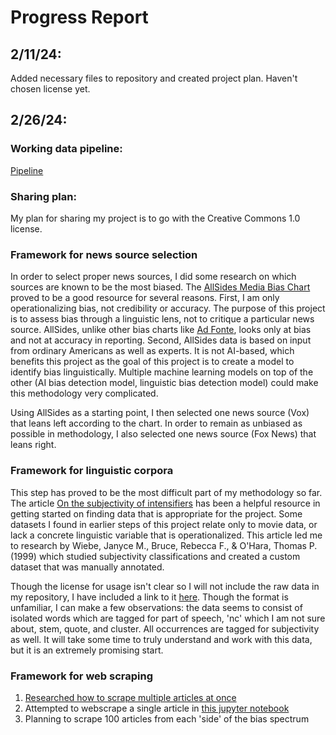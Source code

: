 # Progress Report

## 2/11/24:
Added necessary files to repository and created project plan. Haven't chosen license yet.

## 2/26/24:

### Working data pipeline:
[Pipeline](data-pipeline.ipynb)

### Sharing plan:
My plan for sharing my project is to go with the Creative Commons 1.0 license.

### Framework for news source selection
In order to select proper news sources, I did some research on which sources are known to be the most biased. The [AllSides Media Bias Chart](https://www.allsides.com/media-bias/media-bias-chart) proved to be a good resource for several reasons. First, I am only operationalizing bias, not credibility or accuracy. The purpose of this project is to assess bias through a linguistic lens, not to critique a particular news source. AllSides, unlike other bias charts like [Ad Fonte](https://app.adfontesmedia.com/chart/interactive), looks only at bias and not at accuracy in reporting. Second, AllSides data is based on input from ordinary Americans as well as experts. It is not AI-based, which benefits this project as the goal of this project is to create a model to identify bias linguistically. Multiple machine learning models on top of the other (AI bias detection model, linguistic bias detection model) could make this methodology very complicated.

Using AllSides as a starting point, I then selected one news source (Vox) that leans left according to the chart. In order to remain as unbiased as possible in methodology, I also selected one news source (Fox News) that leans right. 

### Framework for linguistic corpora
This step has proved to be the most difficult part of my methodology so far. The article [On the subjectivity of intensifiers](https://www.sciencedirect.com/science/article/abs/pii/S0388000107000198) has been a helpful resource in getting started on finding data that is appropriate for the project. Some datasets I found in earlier steps of this project relate only to movie data, or lack a concrete linguistic variable that is operationalized. This article led me to research by Wiebe, Janyce M., Bruce, Rebecca F., & O'Hara, Thomas P. (1999) which studied subjectivity classifications and created a custom dataset that was manually annotated. 

Though the license for usage isn't clear so I will not include the raw data in my repository, I have included a link to it [here](https://people.cs.pitt.edu/~wiebe/pubs/acl99/). Though the format is unfamiliar, I can make a few observations: the data seems to consist of isolated words which are tagged for part of speech, 'nc' which I am not sure about, stem, quote, and cluster. All occurrences are tagged for subjectivity as well. It will take some time to truly understand and work with this data, but it is an extremely promising start.

### Framework for web scraping
1. [Researched how to scrape multiple articles at once](https://www.geeksforgeeks.org/how-to-scrape-multiple-pages-of-a-website-using-python/)
2. Attempted to webscrape a single article in [this jupyter notebook](data-pipeline.ipynb)
3. Planning to scrape 100 articles from each 'side' of the bias spectrum
